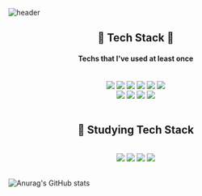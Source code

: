 ![header](https://capsule-render.vercel.app/api?type=waving&color=auto&height=300&section=header&text=Hello☺️%20I'm%20BE_DEV%20WOOJU&fontSize=50)

## <div align="center"> 🔧 Tech Stack 🔨<div>

#### <div align="center">Techs that I've used at least once</div>
</br>

<div align="center"><img src="https://img.shields.io/badge/Python-3766AB?style=flat-square&logo=Python&logoColor=white"/>  <img src="https://img.shields.io/badge/Dajngo-092E20?style=flat-square&logo=Django&logoColor=white"/>
<img src="https://img.shields.io/badge/JavaScript-F7DF1E?style=flat-square&logo=Javascript&logoColor=black"/>
<img src="https://img.shields.io/badge/TypeScript-3178C6?style=flat-square&logo=typescript&logoColor=white"/>
<img src="https://img.shields.io/badge/NestJS-E0234E?style=flat-square&logo=nestjs&logoColor=white"/>
<img src="https://img.shields.io/badge/Prisma-2D3748?style=flat-square&logo=Prisma&logoColor=white"/>
</br>
<img src="https://img.shields.io/badge/MySQL-4479A1?style=flat-square&logo=MySQL&logoColor=white"/>
<img src="https://img.shields.io/badge/Docker-2496ED?style=flat-square&logo=docker&logoColor=white"/>
<img src="https://img.shields.io/badge/PostgreSQL-4169E1?style=flat-square&logo=postgresql&logoColor=white"/>
<img src="https://img.shields.io/badge/Amazon AWS-2D0087?style=flat-square&logo=amazonaws&logoColor=white"/></div>
</br>

## <div align="center"> 📖 Studying Tech Stack </div>
</br>

<div align="center"> <img src="https://img.shields.io/badge/Prisma-2D3748?style=flat-square&logo=Prisma&logoColor=white"/>
<img src="https://img.shields.io/badge/Amazon AWS-2D0087?style=flat-square&logo=amazonaws&logoColor=white"/>
<img src="https://img.shields.io/badge/TypeScript-3178C6?style=flat-square&logo=typescript&logoColor=white"/>
<img src="https://img.shields.io/badge/NestJS-E0234E?style=flat-square&logo=nestjs&logoColor=white"/> </div>
  
</br>

![Anurag's GitHub stats](https://github-readme-stats.vercel.app/api?username=shinwooju&show_icons=true&theme=vue)
